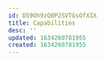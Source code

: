 ```yaml
---
id: D59Oh9zQ0P2SVTGsOfXIX
title: Capabilities
desc: ''
updated: 1634260781955
created: 1634260781955
---
```


